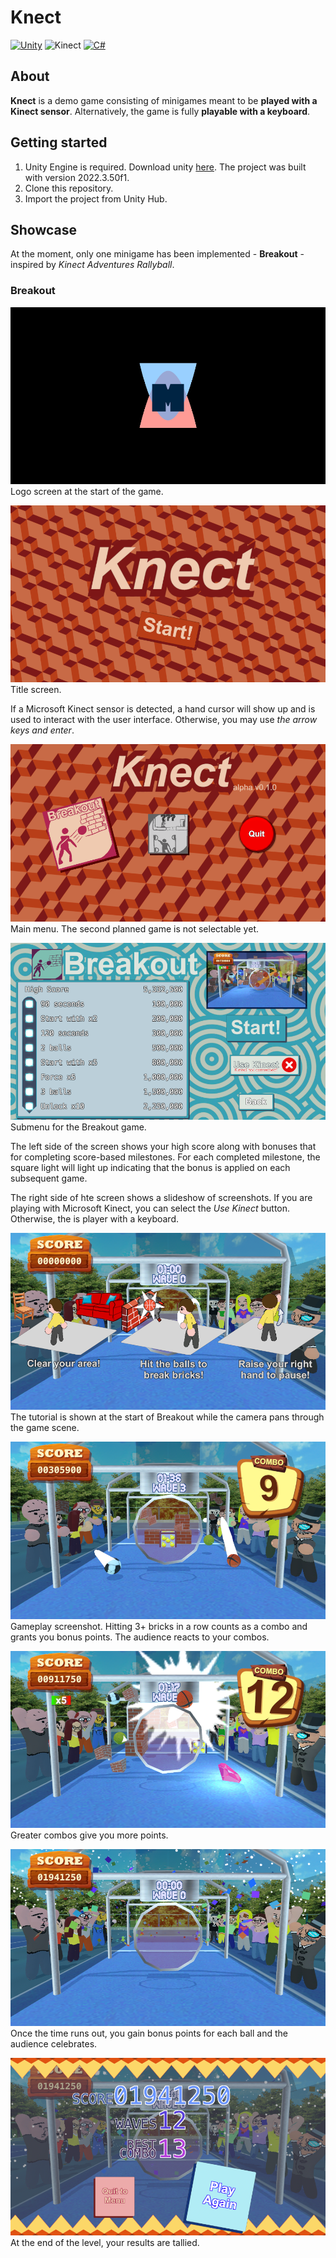 # Knect

[![Unity](https://img.shields.io/badge/Unity_2022.3-%23000000.svg?logo=unity&logoColor=white)](#)
![Kinect](https://img.shields.io/badge/Microsoft-Kinect-green)
[![C#](https://custom-icon-badges.demolab.com/badge/C%23-%23239120.svg?logo=cshrp&logoColor=white)](#)

## About

**Knect** is a demo game consisting of minigames meant to be **played with a Kinect sensor**. Alternatively, the game is fully **playable with a keyboard**.

## Getting started

1. Unity Engine is required. Download unity [here](https://unity.com/download). The project was built with version 2022.3.50f1.
2. Clone this repository.
3. Import the project from Unity Hub.

## Showcase

At the moment, only one minigame has been implemented - **Breakout** - inspired by _Kinect Adventures Rallyball_.

### Breakout



![](./Docs/Screenshot1.png)
Logo screen at the start of the game.

![](./Docs/Screenshot2.png)
Title screen.

If a Microsoft Kinect sensor is detected, a hand cursor will show up and is used to interact with the user interface. Otherwise, you may use _the arrow keys and enter_.

![](./Docs/Screenshot3.png)
Main menu. The second planned game is not selectable yet.

![](./Docs/Screenshot4.png)
Submenu for the Breakout game.

The left side of the screen shows your high score along with bonuses that for completing score-based milestones. For each completed milestone, the square light will light up indicating that the bonus is applied on each subsequent game.

The right side of hte screen shows a slideshow of screenshots. If you are playing with Microsoft Kinect, you can select the _Use Kinect_ button. Otherwise, the is player with a keyboard.

![](./Docs/Screenshot5.png)
The tutorial is shown at the start of Breakout while the camera pans through the game scene.

![](./Docs/Screenshot6.png)
Gameplay screenshot. Hitting 3+ bricks in a row counts as a combo and grants you bonus points. The audience reacts to your combos.

![](./Docs/Screenshot7.png)
Greater combos give you more points.

![](./Docs/Screenshot8.png)
Once the time runs out, you gain bonus points for each ball and the audience celebrates.

![](./Docs/Screenshot9.png)
At the end of the level, your results are tallied.